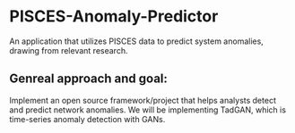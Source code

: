 # PISCES-Anomaly-Predictor
An application that utilizes PISCES data to predict system anomalies, drawing from relevant research.



## Genreal approach and goal: 

Implement an open source framework/project that helps analysts detect and predict network anomalies.
We will be implementing TadGAN, which is time-series anomaly detection with GANs. 
   

